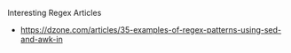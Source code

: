 
Interesting Regex Articles
* https://dzone.com/articles/35-examples-of-regex-patterns-using-sed-and-awk-in
